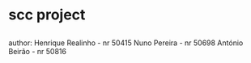 # scc project

## 

author:
Henrique Realinho - nr 50415
Nuno Pereira - nr 50698
António Beirão - nr 50816